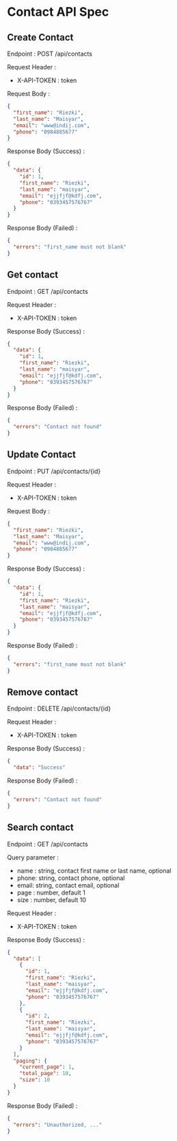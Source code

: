 # Contact API Spec

## Create Contact

Endpoint : POST /api/contacts

Request Header :
- X-API-TOKEN : token

Request Body :

```json
{
  "first_name": "Riezki",
  "last_name": "Maisyar",
  "email": "www@indij.com",
  "phone": "0984885677"
}
```

Response Body (Success) :

```json
{
  "data": {
    "id": 1,
    "first_name": "Riezki",
    "last_name": "maisyar",
    "email": "ejjfjf@kdfj.com",
    "phone": "0393457576767"
  }
}
```


Response Body (Failed) :

```json
{
  "errors": "first_name must not blank"
}
```


## Get contact

Endpoint : GET /api/contacts

Request Header :
- X-API-TOKEN : token

Response Body (Success) :

```json
{
  "data": {
    "id": 1,
    "first_name": "Riezki",
    "last_name": "maisyar",
    "email": "ejjfjf@kdfj.com",
    "phone": "0393457576767"
  }
}
```


Response Body (Failed) :

```json
{
  "errors": "Contact not found"
}
```

## Update Contact


Endpoint : PUT /api/contacts/{id}

Request Header :
- X-API-TOKEN : token

Request Body :

```json
{
  "first_name": "Riezki",
  "last_name": "Maisyar",
  "email": "www@indij.com",
  "phone": "0984885677"
}
```

Response Body (Success) :

```json
{
  "data": {
    "id": 1,
    "first_name": "Riezki",
    "last_name": "maisyar",
    "email": "ejjfjf@kdfj.com",
    "phone": "0393457576767"
  }
}
```


Response Body (Failed) :

```json
{
  "errors": "first_name must not blank"
}
```

## Remove contact


Endpoint : DELETE /api/contacts/{id}

Request Header :
- X-API-TOKEN : token

Response Body (Success) :

```json
{
  "data": "Success"
```


Response Body (Failed) :

```json
{
  "errors": "Contact not found"
}
```

## Search contact 


Endpoint : GET /api/contacts

Query parameter :
- name : string, contact first name or last name, optional
- phone: string, contact phone, optional
- email: string, contact email, optional
- page : number, default 1
- size : number, default 10

Request Header :
- X-API-TOKEN : token

Response Body (Success) :

```json
{
  "data": [
    {
      "id": 1,
      "first_name": "Riezki",
      "last_name": "maisyar",
      "email": "ejjfjf@kdfj.com",
      "phone": "0393457576767"
    },
    {
      "id": 2,
      "first_name": "Riezki",
      "last_name": "maisyar",
      "email": "ejjfjf@kdfj.com",
      "phone": "0393457576767"
    }
  ],
  "paging": {
    "current_page": 1,
    "total_page": 10,
    "size": 10
  }
}
```


Response Body (Failed) :

```json
{
  "errors": "Unauthorized, ..."
}
```



